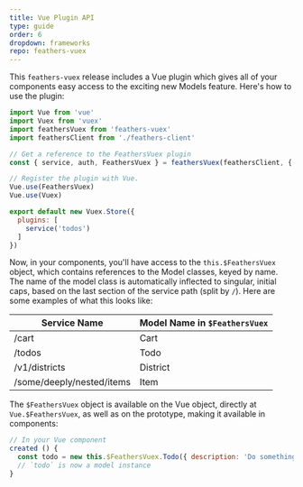 ```yaml
---
title: Vue Plugin API
type: guide
order: 6
dropdown: frameworks
repo: feathers-vuex
---
```


This `feathers-vuex` release includes a Vue plugin which gives all of your components easy access to the exciting new Models feature.  Here's how to use the plugin:

```js
import Vue from 'vue'
import Vuex from 'vuex'
import feathersVuex from 'feathers-vuex'
import feathersClient from './feathers-client'

// Get a reference to the FeathersVuex plugin
const { service, auth, FeathersVuex } = feathersVuex(feathersClient, { idField: '_id' })

// Register the plugin with Vue.
Vue.use(FeathersVuex)
Vue.use(Vuex)

export default new Vuex.Store({
  plugins: [
    service('todos')
  ]
})
```

Now, in your components, you'll have access to the `this.$FeathersVuex` object, which contains references to the Model classes, keyed by name.  The name of the model class is automatically inflected to singular, initial caps, based on the last section of the service path (split by `/`).  Here are some examples of what this looks like:

| Service Name              | Model Name in `$FeathersVuex` |
| ------------------------- | ----------------------------- |
| /cart                     | Cart                          |
| /todos                    | Todo                          |
| /v1/districts             | District                      |
| /some/deeply/nested/items | Item                          |

The `$FeathersVuex` object is available on the Vue object, directly at `Vue.$FeathersVuex`, as well as on the prototype, making it available in components:

```js
// In your Vue component
created () {
  const todo = new this.$FeathersVuex.Todo({ description: 'Do something!' })
  // `todo` is now a model instance
}
```

